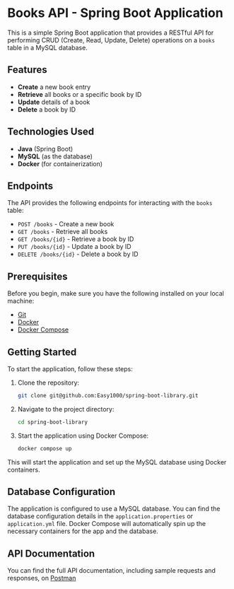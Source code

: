# Books API - Spring Boot Application

This is a simple Spring Boot application that provides a RESTful API for performing CRUD (Create, Read, Update, Delete) operations on a `books` table in a MySQL database.

## Features

- **Create** a new book entry
- **Retrieve** all books or a specific book by ID
- **Update** details of a book
- **Delete** a book by ID

## Technologies Used

- **Java** (Spring Boot)
- **MySQL** (as the database)
- **Docker** (for containerization)

## Endpoints

The API provides the following endpoints for interacting with the `books` table:

- `POST /books` - Create a new book
- `GET /books` - Retrieve all books
- `GET /books/{id}` - Retrieve a book by ID
- `PUT /books/{id}` - Update a book by ID
- `DELETE /books/{id}` - Delete a book by ID

## Prerequisites

Before you begin, make sure you have the following installed on your local machine:

- [Git](https://git-scm.com/)
- [Docker](https://www.docker.com/)
- [Docker Compose](https://docs.docker.com/compose/)

## Getting Started

To start the application, follow these steps:

1. Clone the repository:

   ```bash
   git clone git@github.com:Easy1000/spring-boot-library.git
   ```

2. Navigate to the project directory:

   ```bash
   cd spring-boot-library
   ```

3. Start the application using Docker Compose:

   ```bash
   docker compose up
   ```

This will start the application and set up the MySQL database using Docker containers.

## Database Configuration

The application is configured to use a MySQL database. You can find the database configuration details in the `application.properties` or `application.yml` file. Docker Compose will automatically spin up the necessary containers for the app and the database.

## API Documentation

You can find the full API documentation, including sample requests and responses, on [Postman](https://documenter.getpostman.com/view/22323395/2sAXqtb1jv)
